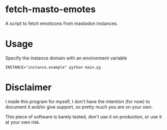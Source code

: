 # fetch-masto-emotes

A script to fetch emoticons from mastodon instances.

# Usage

Specify the instance domain with an environment variable

    INSTANCE="instance.example" python main.py

# Disclaimer

I made this program for myself, I don't have the intention (for now) to document it and/or give support, so pretty much you are on your own.

This piece of software is barely tested, don't use it on production, or use it at your own risk.
